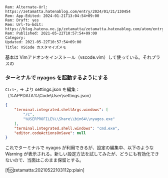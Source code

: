 ```header
Rem: Alternate-Url: https://zetamatta.hatenablog.com/entry/2024/01/21/130454
Rem: App-Edited: 2024-01-21T13:04:54+09:00
Rem: Draft: yes
Rem: Url-To-Edit: https://blog.hatena.ne.jp/zetamatta/zetamatta.hatenablog.com/atom/entry/26006613766751092
Rem: Published: 2021-05-22T10:57:54+09:00
Category:
Updated: 2021-05-22T10:57:54+09:00
Title: VSCode カスタマイズメモ
```
基本は Vimアドオンをインストール（vscode.vim）して使っている。それプラスの

###  ターミナルで nyagos を起動するようにする

`Ctrl`-`,` → より settings.json を編集：
（%APPDATA%\Code\User\settings.json）

```json
{
    "terminal.integrated.shellArgs.windows": [
        "/c",
        "%USERPROFILE%\\Share\\bin64\\nyagos.exe"
    ],
    "terminal.integrated.shell.windows": "cmd.exe",
    "editor.codeActionsOnSave": null
}
```

これでターミナルで nyagos が利用できるが、設定の編集中、以下のような Warning が表示される。新しい設定方法を試してみたが、どうにも有効化できないので、当面はこのまま保留とする。

[f:id:zetamatta:20210522103112p:plain]
